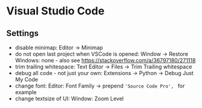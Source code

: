 # Visual Studio Code

## Settings
  - disable minimap: Editor -> Minimap
  - do not open last project when VSCode is opened: Window -> Restore
    Windows: none - also see
    <https://stackoverflow.com/a/36797180/271118>
  - trim trailing whitespace: Text Editor -> Files -> Trim Trailing
    whitespace
  - debug all code - not just your own: Extensions -> Python -> Debug
    Just My Code
  - change font: Editor: Font Family -> prepend `'Source Code Pro', ` for example
  - change textsize of UI: Window: Zoom Level
